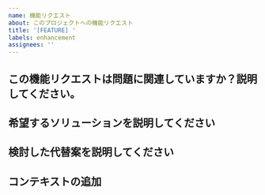 ```yaml
---
name: 機能リクエスト
about: このプロジェクトへの機能リクエスト
title: '[FEATURE] '
labels: enhancement
assignees: ''
---
```


## この機能リクエストは問題に関連していますか？説明してください。
<!-- 明確かつ簡潔に、何が問題なのかを説明してください。例: 〇〇の時にいつもフラストレーションを感じる... -->

## 希望するソリューションを説明してください
<!-- あなたが実現したいことを明確かつ簡潔に説明してください -->

## 検討した代替案を説明してください
<!-- 検討した代替のソリューションや機能を明確かつ簡潔に説明してください -->

## コンテキストの追加
<!-- この機能リクエストに関する他のコンテキストやスクリーンショットをここに追加してください -->